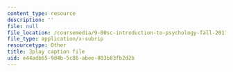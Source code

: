 ```yaml
---
content_type: resource
description: ''
file: null
file_location: /coursemedia/9-00sc-introduction-to-psychology-fall-2011/e44adb659d4b5c86abee883b83fb2d2b_SFPPw6sDHEI.vtt
file_type: application/x-subrip
resourcetype: Other
title: 3play caption file
uid: e44adb65-9d4b-5c86-abee-883b83fb2d2b
---
```


